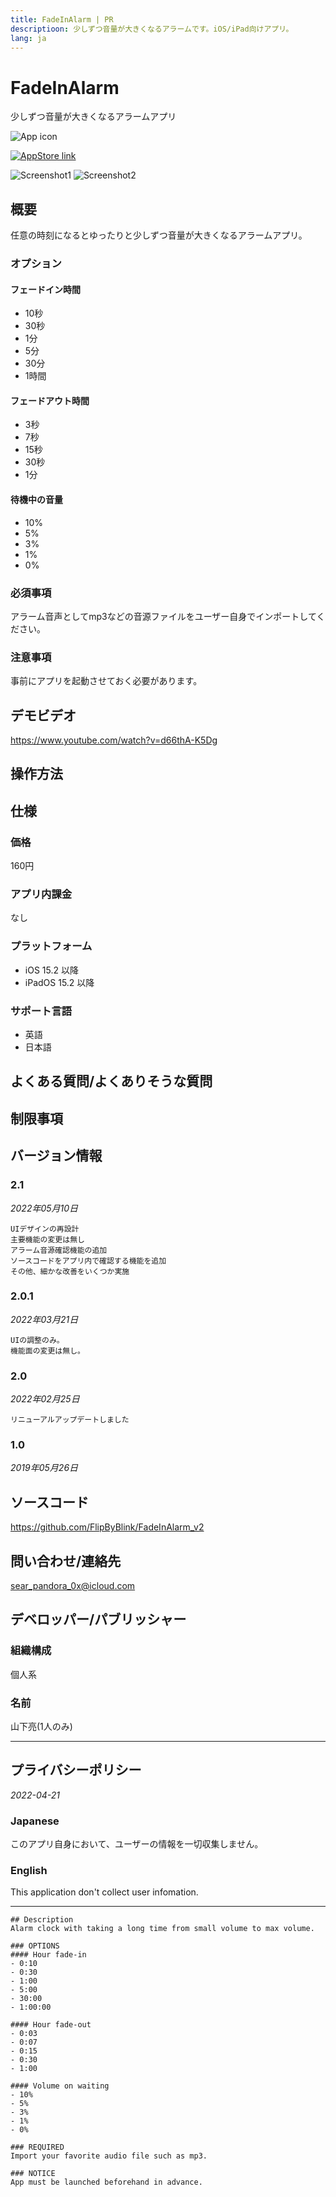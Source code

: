 ```yaml
---
title: FadeInAlarm | PR
descriptioon: 少しずつ音量が大きくなるアラームです。iOS/iPad向けアプリ。
lang: ja
---
```


FadeInAlarm
===========
少しずつ音量が大きくなるアラームアプリ

![App icon](Icon.png)

[![AppStore link](App_Store_Badge.svg)](https://apps.apple.com/app/id1465336070)

![Screenshot1](Screenshot1.png)
![Screenshot2](Screenshot2.png)

概要
----
任意の時刻になるとゆったりと少しずつ音量が大きくなるアラームアプリ。
### オプション
#### フェードイン時間
- 10秒
- 30秒
- 1分
- 5分
- 30分
- 1時間
#### フェードアウト時間
- 3秒
- 7秒
- 15秒
- 30秒
- 1分
#### 待機中の音量
- 10%
- 5%
- 3%
- 1%
- 0%
### 必須事項
アラーム音声としてmp3などの音源ファイルをユーザー自身でインポートしてください。
### 注意事項
事前にアプリを起動させておく必要があります。

デモビデオ
--------
https://www.youtube.com/watch?v=d66thA-K5Dg

操作方法
-------

仕様
----
### 価格
160円
### アプリ内課金
なし
### プラットフォーム
- iOS 15.2 以降
- iPadOS 15.2 以降
### サポート言語
- 英語
- 日本語

よくある質問/よくありそうな質問
--------------------------

制限事項
-------

バージョン情報
------------
### 2.1
_2022年05月10日_
```
UIデザインの再設計
主要機能の変更は無し
アラーム音源確認機能の追加
ソースコードをアプリ内で確認する機能を追加
その他、細かな改善をいくつか実施
```
### 2.0.1
_2022年03月21日_
```
UIの調整のみ。
機能面の変更は無し。
```
### 2.0
_2022年02月25日_
```
リニューアルアップデートしました
```
### 1.0
_2019年05月26日_

ソースコード
----------
https://github.com/FlipByBlink/FadeInAlarm_v2

問い合わせ/連絡先
---------------
sear_pandora_0x@icloud.com

デベロッパー/パブリッシャー
-----------------------
### 組織構成
個人系
### 名前
山下亮(1人のみ)

---

プライバシーポリシー
-----------------
_2022-04-21_
### Japanese
このアプリ自身において、ユーザーの情報を一切収集しません。
### English
This application don't collect user infomation.

---




```
## Description
Alarm clock with taking a long time from small volume to max volume.

### OPTIONS
#### Hour fade-in
- 0:10
- 0:30
- 1:00
- 5:00
- 30:00
- 1:00:00

#### Hour fade-out
- 0:03
- 0:07
- 0:15
- 0:30
- 1:00

#### Volume on waiting
- 10%
- 5%
- 3%
- 1%
- 0%

### REQUIRED
Import your favorite audio file such as mp3.

### NOTICE
App must be launched beforehand in advance.
```
